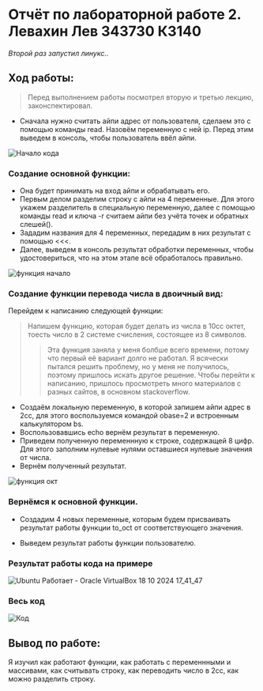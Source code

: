 # Отчёт по лабораторной работе 2. Левахин Лев 343730 КЗ140
*Второй раз запустил линукс..*

## Ход работы:
> Перед выполнением работы посмотрел вторую и третью лекцию, законспектировал.  
- Сначала нужно считать айпи адрес от пользователя, сделаем это с помощью команды read. Назовём переменную с ней ip. Перед этим выведем в консоль, чтобы пользователь ввёл айпи.

![Начало кода](https://github.com/user-attachments/assets/c38920bd-285f-4c78-a4f3-6166ba944146)

### Создание основной функции:  
  - Она будет принимать на вход айпи и обрабатывать его.
  - Первым делом разделим строку с айпи на 4 переменные. Для этого укажем разделитель в специальную переменную, далее с помощью команды read и ключа -r считаем айпи без учёта точек и обратных слешей(\).
  - Зададим названия для 4 переменных, передадим в них результат с помощью <<<.
  - Далее, выведем в консоль результат обработки переменных, чтобы удостовериться, что на этом этапе всё обработалось правильно.

![функция начало](https://github.com/user-attachments/assets/424ce596-21d6-4068-a930-28b94bea7d1b)

### Создание функции перевода числа в двоичный вид:

Перейдем к написанию следующей функции:
   > Напишем функцию, которая будет делать из числа в 10сс октет, тоесть число в 2 системе счисления, состоящее из 8 символов.
   > > Эта функция заняла у меня болбше всего времени, потому что первый её вариант долго не работал. Я всячески пытался решить проблему, но у меня не получилось, поэтому пришлось искать другое решение. Чтобы перейти к написанию, пришлось просмотреть много материалов с разных сайтов, в основном stackoverflow.

  - Создаём локальную переменную, в которой запишем айпи адрес в 2сс, для этого воспользуемся командой obase=2 и встроенным калькулятором bs.
  - Воспользовавшись echo вернём результат в переменную.
  - Приведем полученную переменнную к строке, содержащей 8 цифр. Для этого заполним нулевые нулями оставшиеся нулевые значения от числа.
  - Вернём полученный результат.

![функция окт](https://github.com/user-attachments/assets/a463031b-1eb3-4c09-9bb0-1807ebddc816)

### Вернёмся к основной функции.
- Создадим 4 новых переменные, которым будем присваивать результат работы функции to_oct от соответствующего значения.  

- Выведем результат работы функции пользователю.
### Результат работы кода на примере  
![Ubuntu  Работает  - Oracle VirtualBox 18 10 2024 17_41_47](https://github.com/user-attachments/assets/4f4b23dc-d3b5-4f3a-9f0f-c3aa66e645cc)


### Весь код
![Код](https://github.com/user-attachments/assets/484e8548-6030-43a5-b33c-224ec0f17b1d)

## Вывод по работе:
Я изучил как работают функции, как работать с переменнными и массивами, как считывать строку, как переводить число в 2сс, как можно разделить строку.

